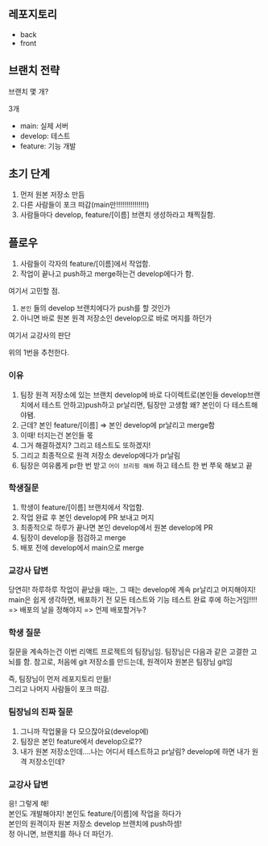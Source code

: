 ## 레포지토리

- back
- front

## 브랜치 전략

브랜치 몇 개?

3개

- main: 실제 서버
- develop: 테스트
- feature: 기능 개발

## 초기 단계

1. 먼저 원본 저장소 만듬
2. 다른 사람들이 포크 떠감(main만!!!!!!!!!!!!!!!)
3. 사람들마다 develop, feature/[이름] 브랜치 생성하라고 채찍질함.

## 플로우

1. 사람들이 각자의 feature/[이름]에서 작업함.
2. 작업이 끝나고 push하고 merge하는건 develop에다가 함.

여기서 고민할 점.

1. `본인` 들의 develop 브랜치에다가 push를 할 것인가
2. 아니면 바로 원본 원격 저장소인 develop으로 바로 머지를 하던가

여기서 교강사의 판단

위의 1번을 추천한다.

### 이유

1. 팀장 원격 저장소에 있는 브랜치 develop에 바로 다이렉트로(본인들 develop브랜치에서 테스트 안하고)push하고 pr날리면, 팀장만 고생함 왜? 본인이 다 테스트해야됌.
2. 근데? 본인 feature/[이름] => 본인 develop에 pr날리고 merge함
3. 이때! 터지는건 본인들 몫
4. 그거 해결하겠지? 그리고 테스트도 또하겠지!
5. 그리고 최종적으로 원격 저장소 develop에다가 pr날림
6. 팀장은 여유롭게 pr한 번 받고 `어이 브리핑 해봐` 하고 테스트 한 번 쭈욱 해보고 끝

### 학생질문

1. 학생이 feature/[이름] 브랜치에서 작업함.
2. 작업 완료 후 본인 develop에 PR 보내고 머지
3. 최종적으로 하루가 끝나면 본인 develop에서 원본 develop에 PR
4. 팀장이 develop을 점검하고 merge
5. 배포 전에 develop에서 main으로 merge

### 교강사 답변

당연히! 하루하루 작업이 끝났을 때는, 그 때는 develop에 계속 pr날리고 머지해야지!
main은 쉽게 생각하면, 배포하기 전 모든 테스트와 기능 테스트 완료 후에 하는거임!!!!
=> 배포의 날을 정해야지
=> 언제 배포할거누?

### 학생 질문

질문을 계속하는건 이번 리액트 프로젝트의 팀장님임.
팀장님은 다음과 같은 고결한 고뇌를 함.
참고로, 처음에 git 저장소를 만드는데, 원격이자 원본은 팀장님 git임

즉, 팀장님이 먼저 레포지토리 만듦!  
그리고 나머지 사람들이 포크 떠감.

### 팀장님의 진짜 질문

1. 그니까 작업물을 다 모으잖아요(develop에)
2. 팀장은 본인 feature에서 develop으로??
3. 내가 원본 저장소인데....나는 어디서 테스트하고 pr날림? develop에 하면 내가 원격 저장소인데?

### 교강사 답변

응! 그렇게 해!  
본인도 개발해야지! 본인도 feature/[이름]에 작업을 하다가  
본인의 원격이자 원본 저장소 develop 브랜치에 push하셈!  
정 아니면, 브랜치를 하나 더 파던가.
